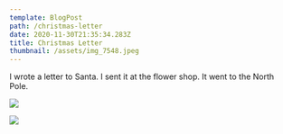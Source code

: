 ```yaml
---
template: BlogPost
path: /christmas-letter
date: 2020-11-30T21:35:34.283Z
title: Christmas Letter
thumbnail: /assets/img_7548.jpeg
---
```

I wrote a letter to Santa. I sent it at the flower shop. It went to the North Pole.

![](/assets/mylettertosanta.png)

![](/assets/img_7550.jpeg)
